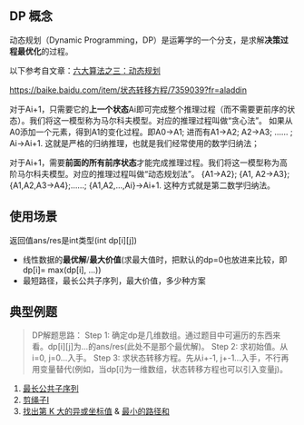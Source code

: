 ## DP 概念

动态规划（Dynamic Programming，DP）是运筹学的一个分支，是求解**决策过程最优化**的过程。

以下参考自文章：[六大算法之三：动态规划](https://blog.csdn.net/zw6161080123/article/details/80639932)

https://baike.baidu.com/item/状态转移方程/7359039?fr=aladdin

对于Ai+1，只需要它的**上一个状态**Ai即可完成整个推理过程（而不需要更前序的状态）。我们将这一模型称为马尔科夫模型。对应的推理过程叫做“贪心法”。
如果从A0添加一个元素，得到A1的变化过程。即A0->A1; 进而有A1->A2; A2->A3; …… ; Ai->Ai+1. 这就是严格的归纳推理，也就是我们经常使用的数学归纳法；

对于Ai+1，需要**前面的所有前序状态**才能完成推理过程。我们将这一模型称为高阶马尔科夫模型。对应的推理过程叫做“动态规划法”。
{A1->A2}; {A1, A2->A3}; {A1,A2,A3->A4};……; {A1,A2,...,Ai}->Ai+1. 这种方式就是第二数学归纳法。

## 使用场景

返回值ans/res是int类型(int dp[i][j])

- 线性数据的**最优解**/**最大价值**(求最大值时，把默认的dp=0也放进来比较，即dp[i]= max(dp[i], ...))
- 最短路径，最长公共子序列，最大价值，多少种方案

## 典型例题

> DP解题思路：
> Step 1: 确定dp是几维数组。通过题目中可遍历的东西来看。dp[i][j]为...的ans/res(此处不是那个最优解)。
> Step 2: 求初始值。从i=0, j=0...入手。
> Step 3: 求状态转移方程。先从i+-1, j+-1...入手，不行再用变量替代(例如，当dp[i]为一维数组，状态转移方程也可以引入变量j)。

1. [最长公共子序列](./LongestCommonSubsequence.java)
2. [剪绳子I](./CuttingRope.java)
3. [找出第 K 大的异或坐标值](../daily/leetcode/KthLargestValue.java) & [最小的路径和](../daily/nowcoder/MinPathSum.java)